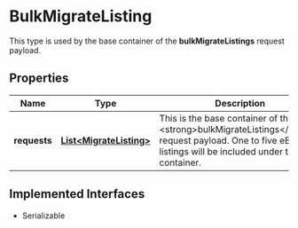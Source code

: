 

# BulkMigrateListing

This type is used by the base container of the <strong>bulkMigrateListings</strong> request payload.
## Properties

Name | Type | Description | Notes
------------ | ------------- | ------------- | -------------
**requests** | [**List&lt;MigrateListing&gt;**](MigrateListing.md) | This is the base container of the &lt;strong&gt;bulkMigrateListings&lt;/strong&gt; request payload. One to five eBay listings will be included under this container. |  [optional]


## Implemented Interfaces

* Serializable


